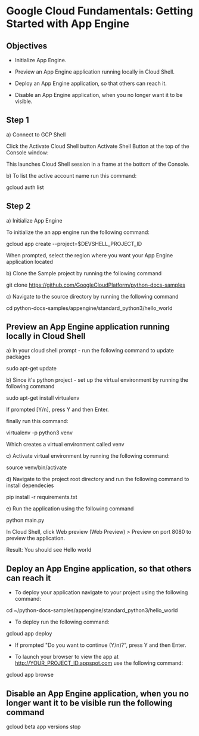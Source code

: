 # Google Cloud Fundamentals: Getting Started with App Engine

## Objectives

- Initialize App Engine.

- Preview an App Engine application running locally in Cloud Shell.

- Deploy an App Engine application, so that others can reach it.

- Disable an App Engine application, when you no longer want it to be visible.


## Step 1

a) Connect to GCP Shell

Click the Activate Cloud Shell button Activate Shell Button at the top of the Console window:

This launches Cloud Shell session in a frame at the bottom of the Console.

b) To list the active account name run this command:

gcloud auth list

## Step 2

a) Initialize App Engine

To initialize the an app engine run the following command:

gcloud app create --project=$DEVSHELL_PROJECT_ID

When prompted, select the region where you want your App Engine application located

b) Clone the Sample project by running the following command

git clone https://github.com/GoogleCloudPlatform/python-docs-samples

c) Navigate to the source directory by running the following command

cd python-docs-samples/appengine/standard_python3/hello_world

## Preview an App Engine application running locally in Cloud Shell

a) In your cloud shell prompt - run the following command to update packages

sudo apt-get update

b) Since it's python project - set up the virtual environment by running the following command

sudo apt-get install virtualenv

If prompted [Y/n], press Y and then Enter.

finally run this command:

virtualenv -p python3 venv

Which creates a virtual environment called venv

c) Activate virtual environment by running the following command:

source venv/bin/activate

d) Navigate to the project root directory and run the following command to install dependecies

pip install  -r requirements.txt

e) Run the application using the following command

python main.py

In Cloud Shell, click Web preview (Web Preview) > Preview on port 8080 to preview the application.

Result: You should see Hello world


## Deploy an App Engine application, so that others can reach it

- To deploy your application navigate to your project using the following command:

cd ~/python-docs-samples/appengine/standard_python3/hello_world

- To deploy run the following command:

gcloud app deploy

- If prompted "Do you want to continue (Y/n)?", press Y and then Enter.

- To launch your browser to view the app at http://YOUR_PROJECT_ID.appspot.com use the following command:

gcloud app browse

## Disable an App Engine application, when you no longer want it to be visible run the following command

gcloud beta app versions stop

